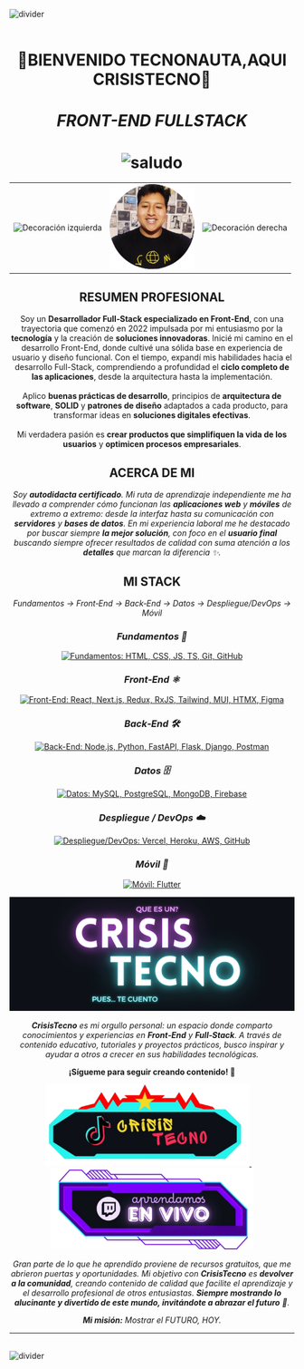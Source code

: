 <img src="https://user-images.githubusercontent.com/73097560/115834477-dbab4500-a447-11eb-908a-139a6edaec5c.gif" alt="divider" /><br><br>

<h1 align="center"><b>🚀BIENVENIDO TECNONAUTA,AQUI CRISISTECNO🚀</b></h1>
<h1 align="center"> <i><b>FRONT-END FULLSTACK</b></i> </h1>
<h1 align="center">
  <img src="https://media.giphy.com/media/hvRJCLFzcasrR4ia7z/giphy.gif" width="35" alt="saludo" />
</h1>

<!-- Avatar centrado con decoraciones laterales -->
<table align="center">
  <tr>
    <td align="center" valign="middle">
      <img
        src="https://camo.githubusercontent.com/6f7b76611449b965092aee7c4bf135e656f4e9416189c0b84020fd9853cd1f93/68747470733a2f2f6d656469612e67697068792e636f6d2f6d656469612f54456e586b637348725034596564436868412f67697068792e676966"
        alt="Decoración izquierda"
        width="80"
      />
    </td>
    <td align="center" valign="middle">
      <img src="./assets/eseCristhian.png" alt="Foto principal" width="150" />
    </td>
    <td align="center" valign="middle">
      <img
        src="https://camo.githubusercontent.com/6f7b76611449b965092aee7c4bf135e656f4e9416189c0b84020fd9853cd1f93/68747470733a2f2f6d656469612e67697068792e636f6d2f6d656469612f54456e586b637348725034596564436868412f67697068792e676966"
        alt="Decoración derecha"
        width="80"
      />
    </td>
  </tr>
</table>


<h2 align="center">RESUMEN PROFESIONAL</h2>

<p align="center">
  Soy un <strong>Desarrollador Full‑Stack especializado en Front-End</strong>, con una trayectoria que comenzó en 2022 impulsada por mi entusiasmo por la <strong>tecnología</strong> y la creación de <strong>soluciones innovadoras</strong>. Inicié mi camino en el desarrollo Front-End, donde cultivé una sólida base en experiencia de usuario y diseño funcional. Con el tiempo, expandí mis habilidades hacia el desarrollo Full-Stack, comprendiendo a profundidad el <strong>ciclo completo de las aplicaciones</strong>, desde la arquitectura hasta la implementación. <br><br>
  Aplico <strong>buenas prácticas de desarrollo</strong>, principios de <strong>arquitectura de software</strong>, <strong>SOLID</strong> y <strong>patrones de diseño</strong> adaptados a cada producto, para transformar ideas en <strong>soluciones digitales efectivas</strong>. <br><br>
  Mi verdadera pasión es <strong>crear productos que simplifiquen la vida de los usuarios</strong> y <strong>optimicen procesos empresariales</strong>.
</p>



<!-- Sobre mí -->
<h2 align="center">ACERCA DE MI</h2>
<p align="center">
  <em>
    Soy <strong>autodidacta certificado</strong>. Mi ruta de aprendizaje independiente me ha llevado a comprender cómo funcionan las
    <strong>aplicaciones web</strong> y <strong>móviles</strong> de extremo a extremo: desde la interfaz hasta su comunicación con
    <strong>servidores</strong> y <strong>bases de datos</strong>. En mi experiencia laboral me he destacado por buscar siempre
    <strong>la mejor solución</strong>, con foco en el <strong>usuario final</strong> buscando siempre ofrecer resultados de calidad con suma atención a los <strong>detalles</strong> que marcan la diferencia ✨.
  </em>
</p>

<!--stack-->
<h2 align="center">MI STACK</h2>
<p align="center"><em>
  Fundamentos → Front‑End → Back‑End → Datos → Despliegue/DevOps → Móvil
</em></p>

<h3 align="center"><em>Fundamentos 🌱</em></h3>
<p align="center">
  <a href="https://skillicons.dev" aria-label="Fundamentos">
    <img src="https://skillicons.dev/icons?i=html,css,js,ts,python,java,git" alt="Fundamentos: HTML, CSS, JS, TS, Git, GitHub" />
  </a>
</p>

<h3 align="center"><em>Front‑End ⚛️</em></h3>
<p align="center">
  <a href="https://skillicons.dev" aria-label="Front-End">
    <img src="https://skillicons.dev/icons?i=figma,astro,rxjs,react,redux" alt="Front-End: React, Next.js, Redux, RxJS, Tailwind, MUI, HTMX, Figma" />
  </a>
</p>

<h3 align="center"><em>Back‑End 🛠️</em></h3>
<p align="center">
  <a href="https://skillicons.dev" aria-label="Back-End">
    <img src="https://skillicons.dev/icons?i=nextjs,fastapi,flask,django,postman" alt="Back-End: Node.js, Python, FastAPI, Flask, Django, Postman" />
  </a>
</p>

<h3 align="center"><em>Datos 🗄️</em></h3>
<p align="center">
  <a href="https://skillicons.dev" aria-label="Bases de datos">
    <img src="https://skillicons.dev/icons?i=mysql,postgresql,mongodb,firebase" alt="Datos: MySQL, PostgreSQL, MongoDB, Firebase" />
  </a>
</p>

<h3 align="center"><em>Despliegue / DevOps ☁️</em></h3>
<p align="center">
  <a href="https://skillicons.dev" aria-label="Despliegue y DevOps">
    <img src="https://skillicons.dev/icons?i=docker,vercel,heroku,aws,github" alt="Despliegue/DevOps: Vercel, Heroku, AWS, GitHub" />
  </a>
</p>

<h3 align="center"><em>Móvil 📱</em></h3>
<p align="center">
  <a href="https://skillicons.dev" aria-label="Móvil">
    <img src="https://skillicons.dev/icons?i=flutter,androidstudio,react" alt="Móvil: Flutter" />
  </a>
</p>


<p align="center">
  <img src="./assets/back_ct.jpg" alt="CrisisTecno banner" width="800" />
</p>

<!-- Aportes y propósito -->
<p align="center">
  <em>
    <strong>CrisisTecno</strong> es mi orgullo personal: un espacio donde comparto conocimientos y experiencias en
    <strong>Front‑End</strong> y <strong>Full‑Stack</strong>. A través de contenido educativo, tutoriales y proyectos prácticos,
    busco inspirar y ayudar a otros a crecer en sus habilidades tecnológicas.
  </em>
</p>

<p align="center">
  <strong>¡Sígueme para seguir creando contenido! 👊</strong>
</p>

<!-- Botones de redes -->
<p align="center">
  <a href="https://www.tiktok.com/@CrisisTecno" aria-label="TikTok CrisisTecno">
    <img src="./assets/btns/tiktok.png" alt="Contenido en TikTok" width="360" />
  </a>
  &nbsp;&nbsp;&nbsp;
  <a href="https://www.twitch.tv/crisistecno" aria-label="Twitch CrisisTecno">
    <img src="./assets/btns/twich.png" alt="Directos en Twitch" width="360" />
  </a>
</p>

<p align="center">
  <em>
    Gran parte de lo que he aprendido proviene de recursos gratuitos, que me abrieron puertas y oportunidades.
    Mi objetivo con <strong>CrisisTecno</strong> es <strong>devolver a la comunidad</strong>, creando contenido de calidad que facilite el
    aprendizaje y el desarrollo profesional de otros entusiastas. <strong>Siempre mostrando lo alucinante y divertido de este mundo,
    invitándote a abrazar el futuro</strong> 🌟.
  </em>
</p>

<p align="center">
  <em><strong>Mi misión:</strong> Mostrar el FUTURO, HOY.</em>
</p>

<hr />


<br />

<img src="https://user-images.githubusercontent.com/73097560/115834477-dbab4500-a447-11eb-908a-139a6edaec5c.gif" alt="divider" />
